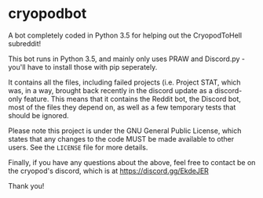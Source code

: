 # cryopodbot
A bot completely coded in Python 3.5 for helping out the CryopodToHell subreddit!

This bot runs in Python 3.5, and mainly only uses PRAW and Discord.py - you'll have to install those with pip seperately.

It contains all the files, including failed projects (i.e. Project STAT, which was, in a way, brought back recently in the discord update as a discord-only feature.
This means that it contains the Reddit bot, the Discord bot, most of the files they depend on, as well as a few temporary tests that should be ignored.

Please note this project is under the GNU General Public License, which states that any changes to the code MUST be made available to other users. See the `LICENSE` file for more details.

Finally, if you have any questions about the above, feel free to contact be on the cryopod's discord, which is at https://discord.gg/EkdeJER

Thank you!
